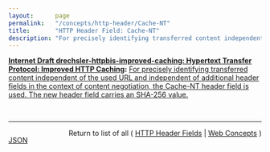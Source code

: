 ```yaml
---
layout:      page
permalink:   "/concepts/http-header/Cache-NT"
title:       "HTTP Header Field: Cache-NT"
description: "For precisely identifying transferred content independent of the used URL and independent of additional header fields in the context of content negotiation, the Cache-NT header field is used. The new header field carries an SHA-256 value."
---
```


**[Internet Draft drechsler-httpbis-improved-caching: Hypertext Transfer Protocol: Improved HTTP Caching](/specs/IETF/I-D/drechsler-httpbis-improved-caching "This document describes an improved HTTP caching method which can be applied in addition to the standard caching behavior for HTTP. It defines the associated header field that controls this improved caching mechanism and a modified caching operation which is slightly different to standard caching operation for HTTP."):** [For precisely identifying transferred content independent of the used URL and independent of additional header fields in the context of content negotiation, the Cache-NT header field is used. The new header field carries an SHA-256 value.](http://tools.ietf.org/html/draft-drechsler-httpbis-improved-caching#section-2.1 "Read documentation for HTTP Header Field &#34;Cache-NT&#34;")

<br/>
<hr/>

<p style="float : left"><a href="./Cache-NT.json" title="JSON representing this particular Web Concept value">JSON</a></p>
<p style="text-align: right">Return to list of all ( <a href="../http-headers">HTTP Header Fields</a> | <a href="../">Web Concepts</a> )</p>
